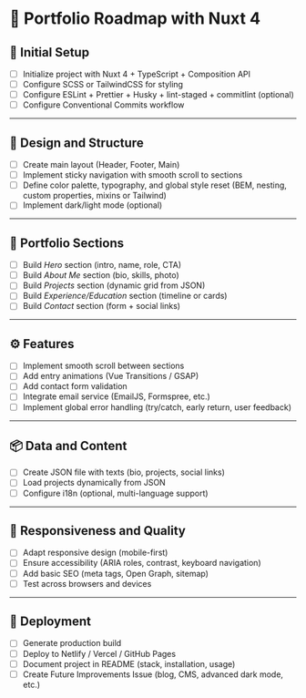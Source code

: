 # 📌 Portfolio Roadmap with Nuxt 4

## 🔧 Initial Setup

- [ ] Initialize project with Nuxt 4 + TypeScript + Composition API
- [ ] Configure SCSS or TailwindCSS for styling
- [ ] Configure ESLint + Prettier + Husky + lint-staged + commitlint (optional)
- [ ] Configure Conventional Commits workflow

---

## 🎨 Design and Structure

- [ ] Create main layout (Header, Footer, Main)
- [ ] Implement sticky navigation with smooth scroll to sections
- [ ] Define color palette, typography, and global style reset (BEM, nesting, custom properties, mixins or Tailwind)
- [ ] Implement dark/light mode (optional)

---

## 📑 Portfolio Sections

- [ ] Build _Hero_ section (intro, name, role, CTA)
- [ ] Build _About Me_ section (bio, skills, photo)
- [ ] Build _Projects_ section (dynamic grid from JSON)
- [ ] Build _Experience/Education_ section (timeline or cards)
- [ ] Build _Contact_ section (form + social links)

---

## ⚙️ Features

- [ ] Implement smooth scroll between sections
- [ ] Add entry animations (Vue Transitions / GSAP)
- [ ] Add contact form validation
- [ ] Integrate email service (EmailJS, Formspree, etc.)
- [ ] Implement global error handling (try/catch, early return, user feedback)

---

## 📦 Data and Content

- [ ] Create JSON file with texts (bio, projects, social links)
- [ ] Load projects dynamically from JSON
- [ ] Configure i18n (optional, multi-language support)

---

## 📱 Responsiveness and Quality

- [ ] Adapt responsive design (mobile-first)
- [ ] Ensure accessibility (ARIA roles, contrast, keyboard navigation)
- [ ] Add basic SEO (meta tags, Open Graph, sitemap)
- [ ] Test across browsers and devices

---

## 🚀 Deployment

- [ ] Generate production build
- [ ] Deploy to Netlify / Vercel / GitHub Pages
- [ ] Document project in README (stack, installation, usage)
- [ ] Create Future Improvements Issue (blog, CMS, advanced dark mode, etc.)
